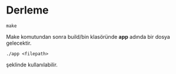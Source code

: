 # Derleme

```
make
```

Make komutundan sonra build/bin klasöründe **app** adında bir dosya gelecektir.

```
./app <filepath>
```

şeklinde kullanılabilir.